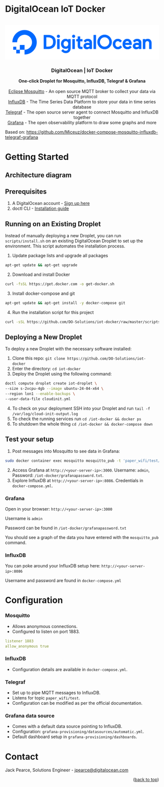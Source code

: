 # DigitalOcean IoT Docker
<!-- <div id="top"></div> -->
<!--
*** Thanks for checking out the Best-README-Template. If you have a suggestion
*** that would make this better, please fork the repo and create a pull request
*** or simply open an issue with the tag "enhancement".
*** Don't forget to give the project a star!
*** Thanks again! Now go create something AMAZING! :D
-->


<!-- PROJECT LOGO -->
<br />
<div align="center">
  <a href="https://digitalocean.com/">
    <img src="./assets/DO_Logo-Blue.png" alt="Logo" >
  </a>

<h3 align="center">DigitalOcean | IoT Docker</h3>

  <p align="center">

<b>One-click Droplet for Mosquitto, InfluxDB, Telegraf & Grafana</b>
<br>
<br>[Eclipse Mosquitto](https://mosquitto.org) - An open source MQTT broker to collect your data via MQTT protocol
<br>[InfluxDB](https://www.influxdata.com/) - The Time Series Data Platform to store your data in time series database 
<br>[Telegraf](https://www.influxdata.com/time-series-platform/telegraf/) - The open source server agent to connect Mosquitto and InfluxDB together
<br>[Grafana](https://grafana.com/) - The open observability platform to draw some graphs and more
  </p>
</div>

Based on: https://github.com/Miceuz/docker-compose-mosquitto-influxdb-telegraf-grafana

# Getting Started

## Architecture diagram

## Prerequisites

1. A DigitalOcean account - [Sign up here](https://cloud.digitalocean.com)
2. doctl CLI - [Installation guide](https://docs.digitalocean.com)

## Running on an Existing Droplet

Instead of manually deploying a new Droplet, you can run `scripts/install.sh` on an existing DigitalOcean Droplet to set up the environment. This script automates the installation process.

1. Update package lists and upgrade all packages

```bash
apt-get update && apt-get upgrade
```

2. Download and install Docker

```bash
curl -fsSL https://get.docker.com -o get-docker.sh
```

3. Install docker-compose and git

```bash
apt-get update && apt-get install -y docker-compose git
```

4. Run the installation script for this project

```bash
curl -sSL https://github.com/DO-Solutions/iot-docker/raw/master/scripts/install.sh | bash
```


## Deploying a New Droplet

To deploy a new Droplet with the necessary software installed:

1. Clone this repo: `git clone https://github.com/DO-Solutions/iot-docker`
2. Enter the directory: `cd iot-docker`
3. Deploy the Droplet using the following command:

```bash
doctl compute droplet create iot-droplet \
--size s-2vcpu-4gb --image ubuntu-24-04-x64 \
--region lon1 --enable-backups \
--user-data-file cloudinit.yml
```

4. To check on your deployment SSH into your Droplet and run `tail -f /var/log/cloud-init-output.log`
5. To check the running services run `cd /iot-docker && docker ps`
6. To shutdown the whole thing `cd /iot-docker && docker-compose down`

## Test your setup

1. Post messages into Mosquitto to see data in Grafana:

```bash
sudo docker container exec mosquitto mosquitto_pub -t 'paper_wifi/test/' -m '{"humidity":21, "temperature":21, "battery_voltage_mv":3000}'
```

2. Access Grafana at `http://<your-server-ip>:3000`. Username: `admin`, Password: `/iot-docker/grafanapassword.txt`.
3. Explore InfluxDB at `http://<your-server-ip>:8086`. Credentials in `docker-compose.yml`.

### Grafana

Open in your browser: 
`http://<your-server-ip>:3000`

Username is `admin`

Password can be found in `/iot-docker/grafanapassword.txt`

You should see a graph of the data you have entered with the `mosquitto_pub` command.

### InfluxDB

You can poke around your InfluxDB setup here: `http://<your-server-ip>:8086`

Username and password are found in `docker-compose.yml`

# Configuration

### Mosquitto

- Allows anonymous connections.
- Configured to listen on port 1883.

```yaml
listener 1883
allow_anonymous true
```

### InfluxDB

- Configuration details are available in `docker-compose.yml`.

### Telegraf

- Set up to pipe MQTT messages to InfluxDB.
- Listens for topic `paper_wifi/test`.
- Configuration can be modified as per the official documentation.

### Grafana data source

- Comes with a default data source pointing to InfluxDB.
- Configuration: `grafana-provisioning/datasources/automatic.yml`.
- Default dashboard setup in `grafana-provisioning/dashboards`.


<!-- CONTACT -->
# Contact

Jack Pearce, Solutions Engineer - jpearce@digitalocean.com

<p align="right">(<a href="#top">back to top</a>)</p>
